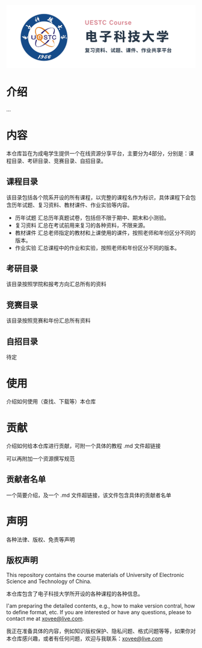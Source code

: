 <p align='center'><img src='./5-仓库资源/repo-banner.png'></p>

# 介绍

...

# 内容

本仓库旨在为成电学生提供一个在线资源分享平台，主要分为4部分，分别是：课程目录、考研目录、竞赛目录、自招目录。

## 课程目录

该目录包括各个院系开设的所有课程，以完整的课程名作为标识，具体课程下会包含历年试题、复习资料、教材课件、作业实验等内容。

* 历年试题
    汇总历年真题试卷，包括但不限于期中、期末和小测验。
* 复习资料
    汇总在考试前用来复习的各种资料，不限来源。
* 教材课件
    汇总老师指定的教材和上课使用的课件，按照老师和年份区分不同的版本。
* 作业实验
    汇总课程中的作业和实验，按照老师和年份区分不同的版本。

## 考研目录

该目录按照学院和报考方向汇总所有的资料

## 竞赛目录

该目录按照竞赛和年份汇总所有资料

## 自招目录

待定

# 使用

介绍如何使用（查找、下载等）本仓库

# 贡献

介绍如何给本仓库进行贡献，可附一个具体的教程 .md 文件超链接

可以再附加一个资源撰写规范

## 贡献者名单

一个简要介绍，及一个 .md 文件超链接，该文件包含具体的贡献者名单

# 声明

各种法律、版权、免责等声明

## 版权声明

This repository contains the course materials of University of Electronic Science and Technology of China.

本仓库包含了电子科技大学所开设的各种课程的各种信息。

I'am preparing the detailed contents, e.g., how to make version contral, how to define format, etc. If you are interested or have any questions, please to contact me at xovee@live.com.

我正在准备具体的内容，例如知识版权保护、隐私问题、格式问题等等，如果你对本仓库感兴趣，或者有任何问题，欢迎与我联系：xovee@live.com
